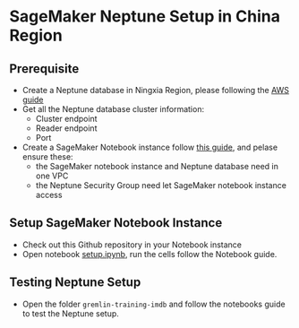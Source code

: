 # SageMaker Neptune Setup in China Region

## Prerequisite

- Create a Neptune database in Ningxia Region, please following the [AWS guide](https://docs.amazonaws.cn/neptune/latest/userguide/get-started.html)
- Get all the Neptune database cluster information:
  - Cluster endpoint
  - Reader endpoint
  - Port
- Create a SageMaker Notebook instance follow [this guide](https://docs.amazonaws.cn/sagemaker/latest/dg/howitworks-create-ws.html), and pelase ensure these:
  - the SageMaker notebook instance and Neptune database need in one VPC
  - the Neptune Security Group need let SageMaker notebook instance access

## Setup SageMaker Notebook Instance
- Check out this Github repository in your Notebook instance
- Open notebook [setup.ipynb](setup.ipynb), run the cells follow the Notebook guide.

## Testing Neptune Setup
- Open the folder `gremlin-training-imdb` and follow the notebooks guide to test the Neptune setup.